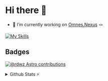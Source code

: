 # Hi there 👋

- 🔭 I’m currently working on [Omnes.Nexus](https://omnes.nexus) 🪢

[![My Skills](https://skillicons.dev/icons?i=astro,css,docker,html,js,nodejs,netlify,svg,ts,vercel)](https://skillicons.dev)

## Badges

[![@rdwz Astro contributions](https://astro.badg.es/v1/contributor/rdwz.svg)](https://astro.badg.es/v1/contributor/rdwz/)

<!--
**redwerkz/redwerkz** is a ✨ _special_ ✨ repository because its `README.md` (this file) appears on your GitHub profile.

Here are some ideas to get you started:

- 🌱 I’m currently learning ...
- 👯 I’m looking to collaborate on ...
- 🤔 I’m looking for help with ...
- 💬 Ask me about ...
- 📫 How to reach me: ...
- ⚡ Fun fact: ...
-->

<details>
  <summary>Github Stats ⚡</summary>
  
  <a href="#">![Github stats](https://github-readme-stats.vercel.app/api?username=rdwz&theme=blueberry&count_private=true&hide_border=true&line_height=20)</a>
  <a href="#">![Top Langs](https://github-readme-stats.vercel.app/api/top-langs/?username=rdwz&layout=compact&theme=blueberry&count_private=true&hide_border=true)</a>
  ![Trophies](https://github-profile-trophy.vercel.app/?username=rdwz&row=1)
</details>
